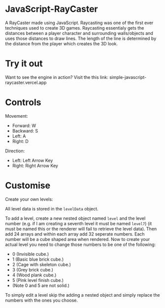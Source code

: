 # JavaScript-RayCaster
A RayCaster made using JavaScript. Raycasting was one of the first ever techniques used to create 3D games. Raycasting essentialy gets the distances between a player character and surrounding walls/objects and uses those distances to draw lines. The length of the line is determined by the distance from the player which creates the 3D look.

# Try it out
Want to see the engine in action? Visit the this link:
simple-javascript-raycaster.vercel.app

# Controls
Movement:
- Forward: W
- Backward: S
- Left: A
- Right: D

Direction:
- Left: Left Arrow Key
- Right: Right Arrow Key

# Customise
Create your own levels:

All level data is stored in the `levelData` object.

To add a level, create a new nested object named `level` and the level number (e.g. if I am creating a seventh level it must be named `level7`) (it must be named this or the renderer will fail to retrieve the level data). Then add 24 arrays and within each array add 32 seperate numbers. Each number will be a cube shaped area when rendered. Now to create your actual level you need to change those numbers to be one of the following:
- 0 (Invisible cube.)
- 1 (Basic blue brick cube.)
- 2 (Cage with skeleton cube.)
- 3 (Grey brick cube.)
- 4 (Wood plank cube.)
- 5 (Pink level finish cube.)
- (Note 0 and 5 are not solid.)

To simply edit a level skip the adding a nested object and simply replace the numbers with the ones you choose.
